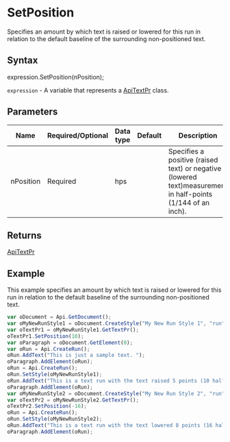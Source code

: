# SetPosition

Specifies an amount by which text is raised or lowered for this run in relation to the defaultbaseline of the surrounding non-positioned text.

## Syntax

expression.SetPosition(nPosition);

`expression` - A variable that represents a [ApiTextPr](../ApiTextPr.md) class.

## Parameters

| **Name** | **Required/Optional** | **Data type** | **Default** | **Description** |
| ------------- | ------------- | ------------- | ------------- | ------------- |
| nPosition | Required | hps |  | Specifies a positive (raised text) or negative (lowered text)measurement in half-points (1/144 of an inch). |

## Returns

[ApiTextPr](../../ApiTextPr/ApiTextPr.md)

## Example

This example specifies an amount by which text is raised or lowered for this run in relation to the default baseline of the surrounding non-positioned text.

```javascript
var oDocument = Api.GetDocument();
var oMyNewRunStyle1 = oDocument.CreateStyle("My New Run Style 1", "run");
var oTextPr1 = oMyNewRunStyle1.GetTextPr();
oTextPr1.SetPosition(10);
var oParagraph = oDocument.GetElement(0);
var oRun = Api.CreateRun();
oRun.AddText("This is just a sample text. ");
oParagraph.AddElement(oRun);
oRun = Api.CreateRun();
oRun.SetStyle(oMyNewRunStyle1);
oRun.AddText("This is a text run with the text raised 5 points (10 half-points). ");
oParagraph.AddElement(oRun);
var oMyNewRunStyle2 = oDocument.CreateStyle("My New Run Style 2", "run");
var oTextPr2 = oMyNewRunStyle2.GetTextPr();
oTextPr2.SetPosition(-16);
oRun = Api.CreateRun();
oRun.SetStyle(oMyNewRunStyle2);
oRun.AddText("This is a text run with the text lowered 8 points (16 half-points).");
oParagraph.AddElement(oRun);
```
